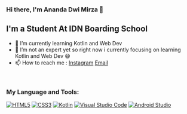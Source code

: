 ### Hi there, I'm Ananda Dwi Mirza 👋 

## I'm a Student At IDN Boarding School 

- 🌱 I’m currently learning Kotlin and Web Dev
- 🔭 I’m not an expert yet so right now i currently focusing on learning Kotlin and Web Dev 😅
- 📫 How to reach me : [Instagram](https://www.instagram.com/ananda_mrz/) [Email](mailto:ananda120206@gmail.com)

<br>

<!-- ### My Github Stats:
![Anurag's GitHub stats](https://github-readme-stats.vercel.app/api?username=Anandadwimirza&theme=aura_dark&show_icons=true) -->


### My Language and Tools:
[![HTML5](https://img.shields.io/badge/html5-%23E34F26.svg?style=for-the-badge&logo=html5&logoColor=white)](https://www.w3schools.com/html/) [![CSS3](https://img.shields.io/badge/css3-%231572B6.svg?style=for-the-badge&logo=css3&logoColor=white)](https://www.w3schools.com/css/) [![Kotlin](https://img.shields.io/badge/kotlin-%230095D5.svg?style=for-the-badge&logo=kotlin&logoColor=white)](https://kotlinlang.org/) [![Visual Studio Code](https://img.shields.io/badge/Visual%20Studio%20Code-0078d7.svg?style=for-the-badge&logo=visual-studio-code&logoColor=white)](https://code.visualstudio.com/) [![Android Studio](https://img.shields.io/badge/Android%20Studio-3DDC84.svg?style=for-the-badge&logo=android-studio&logoColor=white)](https://developer.android.com/studio)


